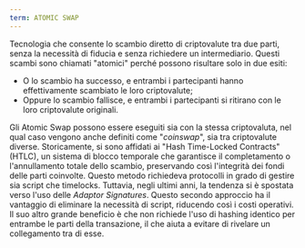 ```yaml
---
term: ATOMIC SWAP
---
```


Tecnologia che consente lo scambio diretto di criptovalute tra due parti, senza la necessità di fiducia e senza richiedere un intermediario. Questi scambi sono chiamati "atomici" perché possono risultare solo in due esiti:
* O lo scambio ha successo, e entrambi i partecipanti hanno effettivamente scambiato le loro criptovalute;
* Oppure lo scambio fallisce, e entrambi i partecipanti si ritirano con le loro criptovalute originali.

Gli Atomic Swap possono essere eseguiti sia con la stessa criptovaluta, nel qual caso vengono anche definiti come "*coinswap*", sia tra criptovalute diverse. Storicamente, si sono affidati ai "Hash Time-Locked Contracts" (HTLC), un sistema di blocco temporale che garantisce il completamento o l'annullamento totale dello scambio, preservando così l'integrità dei fondi delle parti coinvolte. Questo metodo richiedeva protocolli in grado di gestire sia script che timelocks. Tuttavia, negli ultimi anni, la tendenza si è spostata verso l'uso delle *Adaptor Signatures*. Questo secondo approccio ha il vantaggio di eliminare la necessità di script, riducendo così i costi operativi. Il suo altro grande beneficio è che non richiede l'uso di hashing identico per entrambe le parti della transazione, il che aiuta a evitare di rivelare un collegamento tra di esse.